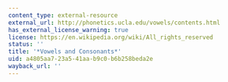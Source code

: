 ```yaml
---
content_type: external-resource
external_url: http://phonetics.ucla.edu/vowels/contents.html
has_external_license_warning: true
license: https://en.wikipedia.org/wiki/All_rights_reserved
status: ''
title: '*Vowels and Consonants*'
uid: a4805aa7-23a5-41aa-b9c0-b6b258beda2e
wayback_url: ''
---
```

